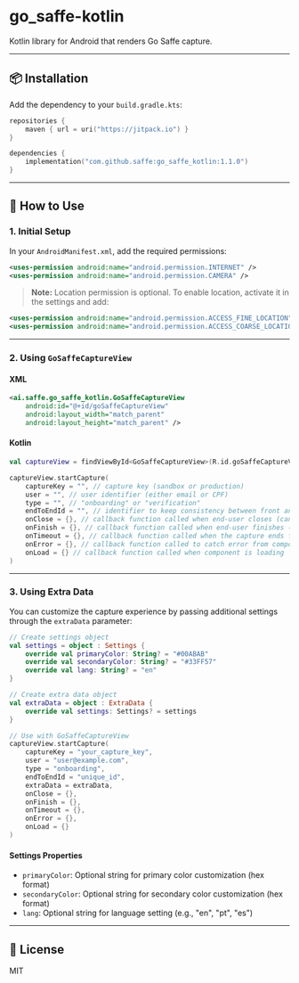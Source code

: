 # go_saffe-kotlin

Kotlin library for Android that renders Go Saffe capture.

---

## 📦 **Installation**

Add the dependency to your `build.gradle.kts`:

```kotlin
repositories {
    maven { url = uri("https://jitpack.io") }
}

dependencies {
    implementation("com.github.saffe:go_saffe_kotlin:1.1.0")
}
```

---

## 🚀 **How to Use**

### 1. **Initial Setup**

In your `AndroidManifest.xml`, add the required permissions:

```xml
<uses-permission android:name="android.permission.INTERNET" />
<uses-permission android:name="android.permission.CAMERA" />
```

> **Note:** Location permission is optional. To enable location, activate it in the settings and add:
```xml
<uses-permission android:name="android.permission.ACCESS_FINE_LOCATION" />
<uses-permission android:name="android.permission.ACCESS_COARSE_LOCATION" />
```

---

### 2. **Using `GoSaffeCaptureView`**

#### **XML**
```xml
<ai.saffe.go_saffe_kotlin.GoSaffeCaptureView
    android:id="@+id/goSaffeCaptureView"
    android:layout_width="match_parent"
    android:layout_height="match_parent" />
```

#### **Kotlin**
```kotlin
val captureView = findViewById<GoSaffeCaptureView>(R.id.goSaffeCaptureView)

captureView.startCapture(
    captureKey = "", // capture key (sandbox or production)
    user = "", // user identifier (either email or CPF)
    type = "", // "onboarding" or "verification"
    endToEndId = "", // identifier to keep consistency between front and backend
    onClose = {}, // callback function called when end-user closes (cancels) the capture
    onFinish = {}, // callback function called when end-user finishes (completes) the capture
    onTimeout = {}, // callback function called when the capture ends for timeout
    onError = {}, // callback function called to catch error from component
    onLoad = {} // callback function called when component is loading
)
```

---

### 3. **Using Extra Data**

You can customize the capture experience by passing additional settings through the `extraData` parameter:

```kotlin
// Create settings object
val settings = object : Settings {
    override val primaryColor: String? = "#00ABAB"
    override val secondaryColor: String? = "#33FF57"
    override val lang: String? = "en"
}

// Create extra data object
val extraData = object : ExtraData {
    override val settings: Settings? = settings
}

// Use with GoSaffeCaptureView
captureView.startCapture(
    captureKey = "your_capture_key",
    user = "user@example.com",
    type = "onboarding",
    endToEndId = "unique_id",
    extraData = extraData,
    onClose = {},
    onFinish = {},
    onTimeout = {},
    onError = {},
    onLoad = {}
)
```

#### **Settings Properties**
- `primaryColor`: Optional string for primary color customization (hex format)
- `secondaryColor`: Optional string for secondary color customization (hex format)
- `lang`: Optional string for language setting (e.g., "en", "pt", "es")

---

## 📄 **License**

MIT

